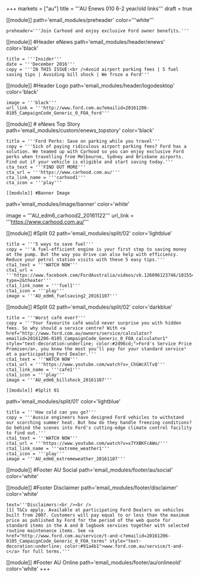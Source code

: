 +++
markets = ["au"]
title = '''AU Enews 010 6-2 year/old links'''
draft = true

[[module]]
path='email_modules/preheader'
color='''white'''

	preheader='''Join Carhood and enjoy exclusive Ford owner benefits.'''

[[module]] #Header eNews
path='email_modules/header/enews'
color='black'

	title = '''Insider'''
	date = '''December 2016'''
	copy = '''IN THIS ISSUE:<br />Avoid airport parking fees | 5 fuel saving tips | Avoiding bill shock | We froze a Ford'''

[[module]] #Header Logo
path='email_modules/header/logodesktop'
color='black'

	image = '''black'''
	url_link = '''http://www.ford.com.au?emailid=20161206-0105_CampaignCode_Generic_0_FOA_ford'''

[[module]] # eNews Top Story
path='email_modules/custom/enews_topstory'
color='black'

	title = '''Ford Perks: Save on parking while you travel'''
	copy = '''Sick of paying ridiculous airport parking fees? Ford has a solution. We teamed up with Carhood so you can enjoy exclusive Ford perks when travelling from Melbourne, Sydney and Brisbane airports. Find out if your vehicle is eligible and start saving today.'''
	cta_text = '''FIND OUT MORE'''
	cta_url = '''https://www.carhood.com.au/'''
	cta_link_name = '''carhood1'''
	cta_icon = '''play'''

	[[module]] #Banner Image
path='email_modules/image/banner'
color='white'

 image = '''AU_edm6_carhood2_20161122'''
	url_link = '''https://www.carhood.com.au/'''


[[module]] #Split 02
path='email_modules/split/02'
color='lightblue'

	title = '''5 ways to save fuel'''
	copy = '''A fuel-efficient engine is your first step to saving money at the pump. But the way you drive can also help with efficiency. Reduce your petrol station visits with these 5 easy tips.'''
	cta1_text = '''WATCH NOW'''
	cta1_url = '''https://www.facebook.com/FordAustralia/videos/vb.126096123746/10155463691983747/?type=2&theater'''
	cta1_link_name = '''fuel1'''
	cta1_icon = '''play'''
	image = '''AU_edm6_fuelsaving2_20161107'''


[[module]] #Split 02
path='email_modules/split/02'
color='darkblue'

	title = '''Worst café ever?'''
	copy = '''Your favourite café would never surprise you with hidden fees. So why should a service centre? With <a href="http://www.ford.com.au/owners/service/calculator?emailid=20161206-0105_CampaignCode_Generic_0_FOA_calculator1" style="text-decoration:underline; color:#2d96cd;">Ford's Service Price Promise</a>, you know the most you’ll pay for your standard service¹ at a participating Ford Dealer.'''
	cta1_text = '''WATCH NOW'''
	cta1_url = '''https://www.youtube.com/watch?v=_ChGWcXlTvQ'''
	cta1_link_name = '''cafe1'''
	cta1_icon = '''play'''
	image = '''AU_edm6_billshock_20161107'''

	[[module]] #Split 01
path='email_modules/split/01'
color='lightblue'

	title = '''How cold can you go?'''
	copy = '''Aussie engineers have designed Ford vehicles to withstand our scorching summer heat. But how do they handle freezing conditions? Go behind the scenes into Ford's cutting-edge climate control facility to find out.'''
	cta1_text = '''WATCH NOW'''
	cta1_url = '''https://www.youtube.com/watch?v=x7YXBKFcAWo/'''
	cta1_link_name = '''extreme_weather1'''
	cta1_icon = '''play'''
	image = '''AU_edm6_extremeweather_20161107'''


[[module]] #Footer AU Social
path='email_modules/footer/au/social'
color='white'

[[module]] #Footer Disclaimer
path='email_modules/footer/disclaimer'
color='white'

	text='''Disclaimers:<br /><br />
	[1] T&Cs apply. Available at participating Ford Dealers on vehicles built from 2007. Customers will pay equal to or less than the maximum price as published by Ford for the period of the web quote for standard items in the A and B logbook services together with selected routine maintenance items. See <a href="http://www.ford.com.au/service/t-and-c?emailid=20161206-0105_CampaignCode_Generic_0_FOA_terms" style="text-decoration:underline; color:#91a4b1">www.ford.com.au/service/t-and-c</a> for full terms.'''

[[module]] #Footer AU Online
path='email_modules/footer/au/onlineold'
color='white'
+++
